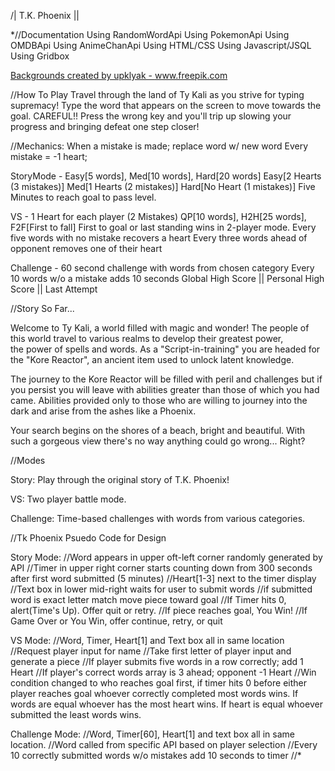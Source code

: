 /| T.K. Phoenix ||

*//Documentation
Using RandomWordApi
Using PokemonApi
Using OMDBApi
Using AnimeChanApi
Using HTML/CSS
Using Javascript/JSQL
Using Gridbox

<a href="https://www.freepik.com/vectors/background">Backgrounds created by
upklyak - www.freepik.com</a>

//How To Play
Travel through the land of Ty Kali as you strive for typing supremacy!
Type the word that appears on the screen to move towards the goal.
CAREFUL!! Press the wrong key and you'll trip up slowing your progress
and bringing defeat one step closer!

//Mechanics:
When a mistake is made; replace word w/ new word
Every mistake = -1 heart;

StoryMode -
Easy[5 words], Med[10 words], Hard[20 words]
Easy[2 Hearts (3 mistakes)]
Med[1 Hearts (2 mistakes)]
Hard[No Heart (1 mistakes)]
Five Minutes to reach goal to pass level.

VS -
1 Heart for each player (2 Mistakes)
QP[10 words], H2H[25 words], F2F[First to fall]
First to goal or last standing wins in 2-player mode.
Every five words with no mistake recovers a heart
Every three words ahead of opponent removes one of their heart

Challenge -
60 second challenge with words from chosen category
Every 10 words w/o a mistake adds 10 seconds
Global High Score || Personal High Score || Last Attempt


//Story So Far...

Welcome to Ty Kali, a world filled with magic and wonder! The people
of this world travel to various realms to develop their greatest power,  
the power of spells and words. As a "Script-in-training" you are headed
for the "Kore Reactor", an ancient item used to unlock latent knowledge.

The journey to the Kore Reactor will be filled with peril and challenges
but if you persist you will leave with abilities greater than those of
which you had came. Abilities provided only to those who are willing to
journey into the dark and arise from the ashes like a Phoenix.

Your search begins on the shores of a beach, bright and beautiful. With
such a gorgeous view there's no way anything could go wrong... Right?

//Modes

Story: Play through the original story of T.K. Phoenix!

VS: Two player battle mode.

Challenge: Time-based challenges with words from various categories.

//Tk Phoenix Psuedo Code for Design

Story Mode:
//Word appears in upper oft-left corner randomly generated by API
//Timer in upper right corner starts counting down from 300 seconds after first word submitted (5 minutes)
//Heart[1-3] next to the timer display
//Text box in lower mid-right waits for user to submit words
//if submitted word is exact letter match move piece toward goal 
//If Timer hits 0, alert(Time's Up). Offer quit or retry. 
//If piece reaches goal, You Win! 
//If Game Over or You Win, offer continue, retry, or quit

VS Mode:
//Word, Timer, Heart[1] and Text box all in same location
//Request player input for name
//Take first letter of player input and generate a piece
//If player submits five words in a row correctly; add 1 Heart
//If player's correct words array is 3 ahead; opponent -1 Heart
//Win condition changed to who reaches goal first, if timer hits 0 before
either player reaches goal whoever correctly completed most words wins. If words 
are equal whoever has the most heart wins. If heart is equal whoever 
submitted the least words wins.

Challenge Mode:
//Word, Timer[60], Heart[1] and text box all in same location.
//Word called from specific API based on player selection
//Every 10 correctly submitted words w/o mistakes add 10 seconds to timer
//*
